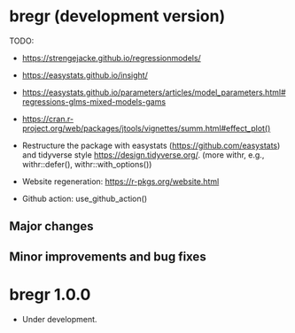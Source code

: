 # bregr (development version)

TODO:

- https://strengejacke.github.io/regressionmodels/
- https://easystats.github.io/insight/
- https://easystats.github.io/parameters/articles/model_parameters.html#regressions-glms-mixed-models-gams
- https://cran.r-project.org/web/packages/jtools/vignettes/summ.html#effect_plot()

- Restructure the package with easystats (https://github.com/easystats) and tidyverse style https://design.tidyverse.org/. (more withr, e.g., withr::defer(), withr::with_options())
- Website regeneration: https://r-pkgs.org/website.html
- Github action: use_github_action()

## Major changes

## Minor improvements and bug fixes

# bregr 1.0.0

* Under development.

